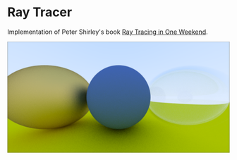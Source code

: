 # Ray Tracer

Implementation of Peter Shirley's book [Ray Tracing in One Weekend](https://www.amazon.com/Ray-Tracing-Weekend-Minibooks-Book-ebook/dp/B01B5AODD8/ref=sr_1_1?ie=UTF8&qid=1495392204&sr=8-1&keywords=ray+tracing+in+a+weekend).

![Screenshot](./output_screenshot.png?raw=true "Screenshot of current progress")
